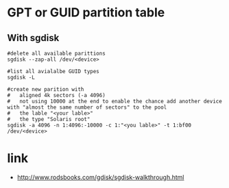 # GPT or GUID partition table

## With sgdisk

```
#delete all available parittions
sgdisk --zap-all /dev/<device>

#list all avialalbe GUID types
sgdisk -L

#create new parition with 
#   aligned 4k sectors (-a 4096)
#   not using 10000 at the end to enable the chance add another device with "almost the same number of sectors" to the pool
#   the lable "<your lable>"
#   the type "Solaris root"
sgdisk -a 4096 -n 1:4096:-10000 -c 1:"<you lable>" -t 1:bf00 /dev/<device>
```

# link

* http://www.rodsbooks.com/gdisk/sgdisk-walkthrough.html
